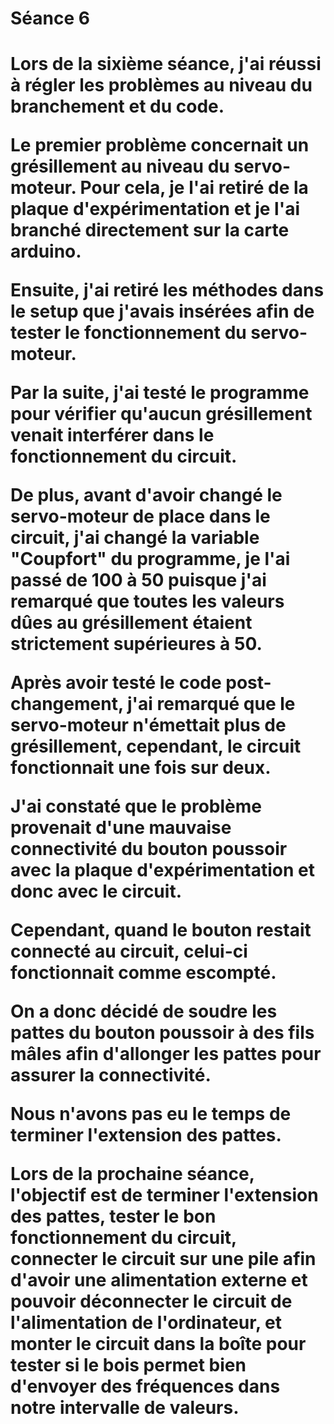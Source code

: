 <h1>Séance 6<h1>
<p>Lors de la sixième séance, j'ai réussi à régler les problèmes au niveau du branchement et du code.</p>
<p>Le premier problème concernait un grésillement au niveau du servo-moteur. Pour cela, je l'ai retiré de la plaque d'expérimentation et je l'ai branché directement sur la carte arduino.</p>
  <p>Ensuite, j'ai retiré les méthodes dans le setup que j'avais insérées afin de tester le fonctionnement du servo-moteur.</p>
<p>Par la suite, j'ai testé le programme pour vérifier qu'aucun grésillement venait interférer dans le fonctionnement du circuit.</p>
  <p>De plus, avant d'avoir changé le servo-moteur de place dans le circuit, j'ai changé la variable "Coupfort" du programme, je l'ai passé de 100 à 50 puisque j'ai remarqué que toutes les valeurs dûes au grésillement étaient strictement supérieures à 50.</p>
  <p>Après avoir testé le code post-changement, j'ai remarqué que le servo-moteur n'émettait plus de grésillement, cependant, le circuit fonctionnait une fois sur deux.</p>
  <p>J'ai constaté que le problème provenait d'une mauvaise connectivité du bouton poussoir avec la plaque d'expérimentation et donc avec le circuit.</p>
  <p>Cependant, quand le bouton restait connecté au circuit, celui-ci fonctionnait comme escompté.</p>
  <p>On a donc décidé de soudre les pattes du bouton poussoir à des fils mâles afin d'allonger les pattes pour assurer la connectivité.</p>
  <p>Nous n'avons pas eu le temps de terminer l'extension des pattes.</p>
  <p>Lors de la prochaine séance, l'objectif est de terminer l'extension des pattes, tester le bon fonctionnement du circuit, connecter le circuit sur une pile afin d'avoir une alimentation externe et pouvoir déconnecter le circuit de l'alimentation de l'ordinateur, et monter le circuit dans la boîte pour tester si le bois permet bien d'envoyer des fréquences dans notre intervalle de valeurs.</p>
  
  
